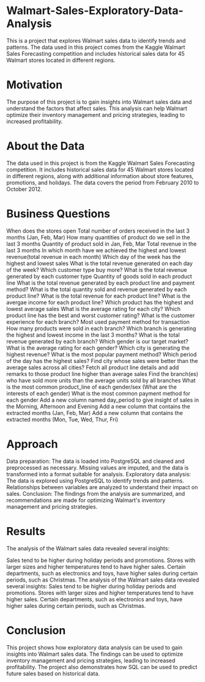 # Walmart-Sales-Exploratory-Data-Analysis
This is a project that explores Walmart sales data to identify trends and patterns.
The data used in this project comes from the Kaggle Walmart Sales Forecasting competition and includes historical sales data for 45 Walmart stores located in different regions.

# Motivation
The purpose of this project is to gain insights into Walmart sales data and understand the factors that affect sales. This analysis can help Walmart optimize their inventory management and pricing strategies, leading to increased profitability.

# About the Data
The data used in this project is from the Kaggle Walmart Sales Forecasting competition. It includes historical sales data for 45 Walmart stores located in different regions, along with additional information about store features, promotions, and holidays. The data covers the period from February 2010 to October 2012.

# Business Questions
When does the stores open
Total number of orders received in the last 3 months (Jan, Feb, Mar)
How many quantities of product do we sell in the last 3 months
Quantity of product sold in Jan, Feb, Mar
Total revenue in the last 3 months
In which month have we achieved the highest and lowest revenue(total revenue in each month)
Which day of the week has the highest and lowest sales
What is the total revenue generated on each day of the week?
Which customer type buy more?
What is the total revenue generated by each customer type
Quantity of goods sold in each product line
What is the total revenue generated by each product line and payment method?
What is the total quantity sold and revenue generated by each product line?
What is the total revenue for each product line?
What is the avergae income for each product line?
Which product has the highest and lowest average sales
What is the average rating for each city?
Which product line has the best and worst customer rating?
What is the customer experience for each branch?
Most used payment method for transaction
How many products were sold in each branch?
Which branch is generating the highest and lowest income in the last 3 months?
What is the total revenue generated by each branch?
Which gender is our target market?
What is the average rating for each gender?
Which city is generating the highest revenue?
What is the most popular payment method?
Which period of the day has the highest sales?
Find city whose sales were better than the average sales across all cities?
Fetch all product line details and add remarks to those product line higher than average sales
Find the branch(es) who have sold more units than the average units sold by all branches
What is the most common product_line of each gender/sex (What are the interests of each gender)
What is the most common payment method for each gender
Add a new column named day_period to give insight of sales in the Morning, Afternoon and Evening
Add a new column that contains the extracted months (Jan, Feb, Mar)
Add a new column that contains the extracted months (Mon, Tue, Wed, Thur, Fri)
# Approach
Data preparation: The data is loaded into PostgreSQL and cleaned and preprocessed as necessary. Missing values are imputed, and the data is transformed into a format suitable for analysis.
Exploratory data analysis: The data is explored using PostgreSQL to identify trends and patterns. Relationships between variables are analyzed to understand their impact on sales.
Conclusion: The findings from the analysis are summarized, and recommendations are made for optimizing Walmart's inventory management and pricing strategies.
# Results
The analysis of the Walmart sales data revealed several insights:

Sales tend to be higher during holiday periods and promotions.
Stores with larger sizes and higher temperatures tend to have higher sales.
Certain departments, such as electronics and toys, have higher sales during certain periods, such as Christmas.
The analysis of the Walmart sales data revealed several insights:
Sales tend to be higher during holiday periods and promotions. Stores with larger sizes and higher temperatures tend to have higher sales. Certain departments, such as electronics and toys, have higher sales during certain periods, such as Christmas.

# Conclusion
This project shows how exploratory data analysis can be used to gain insights into Walmart sales data. The findings can be used to optimize inventory management and pricing strategies, leading to increased profitability. The project also demonstrates how SQL can be used to predict future sales based on historical data.

